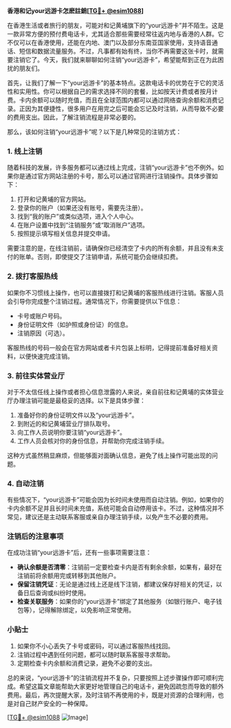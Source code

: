 **香港和记your远游卡怎麽註銷[[TG💪+ @esim1088](https://t.me/s/esim1088)]**

在香港生活或者旅行的朋友，可能对和记黄埔旗下的“your远游卡”并不陌生。这是一款非常方便的预付费电话卡，尤其适合那些需要经常往返内地与香港的人群。它不仅可以在香港使用，还能在内地、澳门以及部分东南亚国家使用，支持语音通话、短信和数据流量服务。不过，凡事都有始有终，当你不再需要这张卡时，就需要注销它了。今天，我们就来聊聊如何注销“your远游卡”，希望能帮到正在为此困扰的朋友们。

首先，让我们了解一下“your远游卡”的基本特点。这款电话卡的优势在于它的灵活性和实用性。你可以根据自己的需求选择不同的套餐，比如按天计费或者按月计费。卡内余额可以随时充值，而且在全球范围内都可以通过网络查询余额和消费记录。正因为其便捷性，很多用户在用完之后可能会忘记及时注销，从而导致不必要的费用支出。因此，了解注销流程是非常必要的。

那么，该如何注销“your远游卡”呢？以下是几种常见的注销方式：

### **1. 线上注销**
随着科技的发展，许多服务都可以通过线上完成，注销“your远游卡”也不例外。如果你是通过官方网站注册的卡号，那么可以通过官网进行注销操作。具体步骤如下：
1. 打开和记黄埔的官方网站。
2. 登录你的账户（如果还没有账号，需要先注册）。
3. 找到“我的账户”或类似选项，进入个人中心。
4. 在账户设置中找到“注销服务”或“取消账户”选项。
5. 按照提示填写相关信息并提交申请。

需要注意的是，在线注销前，请确保你已经清空了卡内的所有余额，并且没有未支付的账单。否则，即使提交了注销申请，系统可能仍会继续扣费。

### **2. 拨打客服热线**
如果你不习惯线上操作，也可以直接拨打和记黄埔的客服热线进行注销。客服人员会引导你完成整个注销过程。通常情况下，你需要提供以下信息：
- 卡号或账户号码。
- 身份证明文件（如护照或身份证）的信息。
- 注销原因（可选）。

客服热线的号码一般会在官方网站或者卡片包装上标明，记得提前准备好相关资料，以便快速完成注销。

### **3. 前往实体营业厅**
对于不太信任线上操作或者担心信息泄露的人来说，亲自前往和记黄埔的实体营业厅办理注销可能是最稳妥的选择。以下是具体步骤：
1. 准备好你的身份证明文件以及“your远游卡”。
2. 到附近的和记黄埔营业厅排队取号。
3. 向工作人员说明你要注销“your远游卡”。
4. 工作人员会核对你的身份信息，并帮助你完成注销手续。

这种方式虽然稍显麻烦，但能够面对面确认信息，避免了线上操作可能出现的问题。

### **4. 自动注销**
有些情况下，“your远游卡”可能会因为长时间未使用而自动注销。例如，如果你的卡内余额不足并且长时间未充值，系统可能会自动停用该卡。不过，这种情况并不常见，建议还是主动联系客服或亲自办理注销手续，以免产生不必要的费用。

### **注销后的注意事项**
在成功注销“your远游卡”后，还有一些事项需要注意：
- **确认余额是否清零**：注销前一定要检查卡内是否有剩余余额，如果有，最好在注销前将余额用完或转移到其他账户。
- **保留注销凭证**：无论是通过线上还是线下注销，都建议保存好相关的凭证，以备日后查询或纠纷时使用。
- **检查关联服务**：如果你的“your远游卡”绑定了其他服务（如银行账户、电子钱包等），记得解除绑定，以免影响正常使用。

### **小贴士**
1. 如果你不小心丢失了卡号或密码，可以通过客服热线找回。
2. 注销过程中遇到任何问题，都可以随时联系客服寻求帮助。
3. 定期检查卡内余额和消费记录，避免不必要的支出。

总的来说，“your远游卡”的注销流程并不复杂，只要按照上述步骤操作即可顺利完成。希望这篇文章能帮助大家更好地管理自己的电话卡，避免因疏忽而导致的额外费用。最后，再次提醒大家，及时注销不再使用的卡，既是对资源的合理利用，也是对自己财产安全的一种保障。

[[TG💪+ @esim1088](https://t.me/s/esim1088) ![Image](https://i.postimg.cc/4NQfJmqS/Snipaste-2025-05-13-00-14-12.png)]